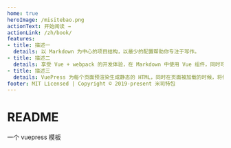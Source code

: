 ```yaml
---
home: true
heroImage: /misitebao.png
actionText: 开始阅读 →
actionLink: /zh/book/
features:
- title: 描述一
  details: 以 Markdown 为中心的项目结构，以最少的配置帮助你专注于写作。
- title: 描述二
  details: 享受 Vue + webpack 的开发体验，在 Markdown 中使用 Vue 组件，同时可以使用 Vue 来开发自定义主题。
- title: 描述三
  details: VuePress 为每个页面预渲染生成静态的 HTML，同时在页面被加载的时候，将作为 SPA 运行。
footer: MIT Licensed | Copyright © 2019-present 米司特包
---
```

# README
一个 vuepress 模板